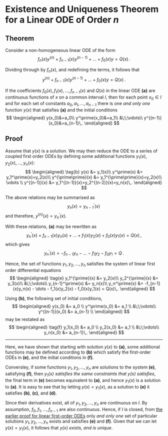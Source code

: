 <!-- 65.3 p783 -->
Existence and Uniqueness Theorem for a Linear ODE of Order $n$
==============================================================
## Theorem
Consider a non-homogeneous linear ODE of the form
$$
   f_n(x)y^{(n)} + f_{n-1}(x)y^{(n-1)} + \dots + f_0(x)y=Q(x)\,.
$$
    
Dividing through by $f_n(x)$, and redefining the terms, it follows that
$$
    \tag{a}
     y^{(n)} + f_{n-1}(x)y^{(n-1)} + \dots + f_0(x)y=Q(x)\,.
$$
    
If the coefficients $f_0(x),\,f_1(x),\,\dots,\,f_{n-1}(x)$ and $Q(x)$ in the linear ODE **(a)** are continuous functions of $x$ on a common interval $I$, then for each point $x_0\in I$ and for each set of constants $a_0,\,a_1,\,\dots,\,a_{n-1}$ there is one _and only one_ function $y(x)$ that satisfies **(a)** and the initial conditions 
$$
\begin{aligned}
y(x_0)&=a_0\\
y^\prime(x_0)&=a_1\\
&\;\;\vdots\\
y^{(n-1)}(x_0)&=a_{n-1}\,.
\end{aligned}
$$
## Proof
Assume that $y(x)$ is a solution. We may then reduce the ODE to a series of coupled first order ODEs by defining some additional functions $y_1(x),\,y_2(x),\,\dots,\,y_n(x)$:
$$
\begin{aligned}
\tag{b}
y(x) &= y_1(x)\\
y^\prime(x) &= y_1^\prime(x)=y_2(x)\\
y^{\prime\prime}(x) &= y_1^{\prime\prime}(x)=y_2(x)\\
\vdots \\
y^{(n-1)}(x) &= y_1^{(n-1)}(x)=y_2^{(n-2)}(x)=y_n(x)\,.
\end{aligned}
$$

The above relations may be summarised as 
$$
    \tag{c}
    y_n(x) = y_{n-1}^\prime(x)\,
$$ 
and therefore, $y^{(n)}(x) = y_n^\prime(x)$. 
    
With these relations, **(a)** may be rewritten as 
$$
\tag{d}
    y_n^\prime(x) + f_{n-1}(x)y_n(x) + \dots + f_1(x)y_2(x) + f_0(x)y_1(x) = Q(x)\,,
$$
which gives
$$
    y_n^\prime(x) = -f_{n-1}y_n - \dots - f_1y_2 - f_0y_1 = Q\,.
$$
    
Hence, the set of functions $y_1,\,y_2,\,\dots,\,y_n$ satisfies the system of linear first order differential equations
$$
\begin{aligned}
\tag{e}
y_1^{\prime}(x) &= y_2(x)\\
y_2^{\prime}(x) &= y_3(x)\\
&\;\;\vdots\\
y_{n-1}^\prime(x) &= y_n(x)\\
y_n^\prime(x) &= -f_{n-1}(x)y_n(x) - \dots - f_1(x)y_2(x) - f_0(x)y_1(x) = Q(x)\,.
\end{aligned}
$$
    
Using **(b)**, the following set of initial conditions,
$$
\begin{aligned}
    y(x_0) &= a_0 \\
    y^\prime(x_0) &= a_1 \\
&\;\;\vdots\\
    y^{(n-1)}(x_0) &= a_{n-1} \\
\end{aligned}
$$
may be restated as
$$
\begin{aligned}
\tag{f}
    y_1(x_0) &= a_0 \\
    y_2(x_0) &= a_1 \\
&\;\;\vdots\\
    y_n(x_0) &= a_{n-1}\,.
\end{aligned}
$$
___
Here, we have shown that starting with solution $y(x)$ to **(a)**, some additional functions may be defined according to **(b)** which satisfy the first-order ODEs in **(e)**, and the initial conditions in **(f)**.  
    
Conversley, if some functions $y_1,\,y_2,\,\dots,\,y_n$ are solutions to the system **(e)**, satisfying **(f)**, then _$y_1(x)$ satisfies the same constraints that $y(x)$ satisfies_, the final term in **(e)** becomes equivalent to **(a)**, and hence $y_1(x)$ is a solution to **(a)**. It is easy to see that by letting $y(x) = y_1(x)$, as a solution to **(e)** it satisfies **(b)**, **(c\)**, and **(d)**. 
    
Since their derivatives exist, all of $y_1,\,y_2,\,\dots,\,y_n$ are continuous on $I$. By assumption, $f_0,\,f_1,\,\dots,\,f_{n-1}$ are also continuous. Hence, if $I$  is closed, from [the earlier proof for linear first-order ODEs](first-order-existence-theorem.md#Existence-and-Uniqueness-Theorem-for-%24n%24-Linear-First-Order-ODEs) only _and only one_ set of particular solutions $y_1,\,y_2,\,\dots,\,y_n$ exists and satisfies **(e)** and **(f)**. Given that we can let $y(x)=y_1(x)$, it follows that _$y(x)$ exists, and is unique_.